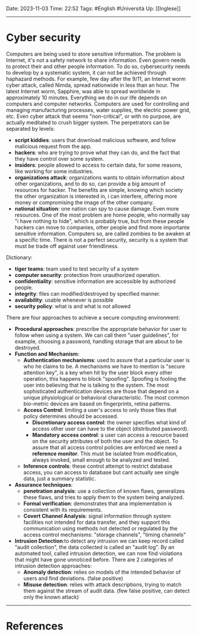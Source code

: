 Date: 2023-11-03
Time: 22:52
Tags: #English #Università
Up: [[Inglese]]

---
# Cyber security

Computers are being used to store sensitive information. The problem is Internet, it's not a safety network to share information. Even govern needs to protect their and other people information. To do so, cybersecurity needs to develop by a systematic system, it can not be achieved through haphazard methods.
For example, few day after the 9/11, an Internet worm cyber attack, called Nimda, spread nationwide in less than an hour. The latest Internet worm, Sapphire, was able to spread worldwide in approximately 10 minutes. 
Everything we do in our life depends on computers and computer networks. Computers are used for controlling and managing manufacturing processes, water supplies, the electric power grid, etc. Even cyber attack that seems "non-critical", or with no purpose, are actually meditated to crush bigger system. 
The perpetrators can be separated by levels:
- **script kiddies**: users that download malicious software, and follow malicious request from the app.
- **hackers**: who are trying to prove what they can do, and the fact that they have control over some system.
- **insiders**: people allowed to access to certain data, for some reasons, like working for some industries.
- **organizations attack**: organizations wants to obtain information about other organizations, and to do so, can provide a big amount of resources for hacker. The benefits are simple, knowing which society the other organization is interested in, i can interfere, offering more money or compromising the image of the other company.
- **national situation**: one nation can spy to cause damage. Even more resources.
One of the most problem are home people, who normally say "i have nothing to hide", which is probably true, but from these people hackers can move to companies, other people and find more importante sensitive information. Computers so, are called zombies to be awaken at a specific time. 
There is not a perfect security, security is a system that must be trade off against user friendliness.

Dictionary:
- **tiger teams**: team used to test security of a system
- **computer security**: protection from unauthorized operation.
- **confidentiality**: sensitive information are accessible by authorized people.
- **integrity**: files can modified/destroyed by specified manner.
- **availability**: usable whenever is possible
- **security policy**: what is and what is not allowed

There are four approaches to achieve a secure computing environment:
- **Procedural approaches**: prescribe the appropriate behavior for user to follow when using a system. We can call them "user guidelines", for example, choosing a password, handling storage that are about to be destroyed. 
- **Function and Mechanism**: 
	- **Authentication mechanisms**: used to assure that a particular user is who he claims to be. A mechanisms we have to mention is "secure attention key", is a key when hit by the user block every other operation, this happens to block "spoofing". Spoofing is fooling the user into believing that he is talking to the system. The most sophisticated authentication devices are those that depend on a unique physiological or behavioral characteristic. The most common bio-metric devices are based on fingerprints, retina patterns.
	- **Access Control**: limiting a user's access to only those files that policy determines should be accessed.
		- **Discretionary access control**: the owner specifies what kind of access other user can have to the object (distributed password).
		- **Mandatory access control**: a user can access a resource based on the security attributes of both the user and the object.
	 To assure that all access control policies are enforced we need a **reference monitor**. This must be isolated from modification, always invoked, small enough to be analyzed and tested.
	- **Inference controls**: these control attempt to restrict database access, you can access to database but cant actually see single data, just a summary statistic.
- **Assurance techniques**: 
	- **penetration analysis**: use a collection of known flaws, generalizes these flaws, and tries to apply them to the system being analyzed.
	- **Formal verification**: demonstrates that ana implementation is consistent with its requirements.
	- **Covert Channel Analysis**: signal information through system facilities not intended for data transfer, and they support this communication using methods not detected or regulated by the access control mechanisms: "storage channels", "timing channels"
- **Intrusion Detection**:to detect any intrusion we can keep record called "audit collection", the data collected is called an "audit log". By an automated tool, called intrusion detection, we can now find violations that might have gone unnoticed before. There are 2 categories of intrusion detection approaches:
	- **Anomaly detection**: relies on models of the intended behavior of users and find deviations. (false positive)
	- **Misuse detection**: relies with attack descriptions, trying to match them against the stream of audit data. (few false positive, can detect only the known attack)



---
# References

